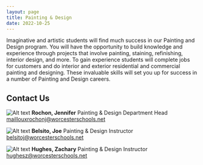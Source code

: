 ```yaml
---
layout: page
title: Painting & Design
date: 2022-10-25
---
```


Imaginative and artistic students will find much success in our Painting and Design program. You will have the opportunity to build knowledge and experience through projects that involve painting, staining, refinishing, interior design, and more. To gain experience students will complete jobs for customers and do interior and exterior residential and commercial painting and designing. These invaluable skills will set you up for success in a number of Painting and Design careers.

<div class="teacher_section" markdown="1">

## Contact Us

<div class="teacher" markdown="1">

![Alt text](https://res.cloudinary.com/dxm7ycyxz/image/upload/v1668016930/TechHigh.us/Technical%20areas/construction/Painting%20and%20design/0084_gn20rg.jpg)
**Rochon, Jennifer**
Painting & Design Department Head
[maillouxrochonj@worcesterschools.net](mailto:maillouxrochonj@worcesterschools.net)

</div>

<div class="teacher" markdown="1">

![Alt text](https://res.cloudinary.com/dxm7ycyxz/image/upload/v1668016891/TechHigh.us/Technical%20areas/construction/Painting%20and%20design/0010_otc3aw.jpg)
**Belsito, Joe**
Painting & Design Instructor
[belsitoj@worcesterschools.net](mailto:belsitoj@worcesterschools.net)

<div class="teacher" markdown="1">

![Alt text](https://res.cloudinary.com/dxm7ycyxz/image/upload/v1668016936/TechHigh.us/Technical%20areas/construction/Painting%20and%20design/0056_yezybu.jpg)
**Hughes, Zachary**
Painting & Design Instructor
[hughesz@worcesterschools.net](mailto:hughesz@worcesterschools.net)

</div>

</div>